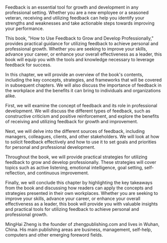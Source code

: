 
Feedback is an essential tool for growth and development in any professional setting. Whether you are a new employee or a seasoned veteran, receiving and utilizing feedback can help you identify your strengths and weaknesses and take actionable steps towards improving your performance.

This book, "How to Use Feedback to Grow and Develop Professionally," provides practical guidance for utilizing feedback to achieve personal and professional growth. Whether you are seeking to improve your skills, advance your career, or enhance your overall effectiveness as a leader, this book will equip you with the tools and knowledge necessary to leverage feedback for success.

In this chapter, we will provide an overview of the book's contents, including the key concepts, strategies, and frameworks that will be covered in subsequent chapters. We will also discuss the importance of feedback in the workplace and the benefits it can bring to individuals and organizations alike.

First, we will examine the concept of feedback and its role in professional development. We will discuss the different types of feedback, such as constructive criticism and positive reinforcement, and explore the benefits of receiving and utilizing feedback for growth and improvement.

Next, we will delve into the different sources of feedback, including managers, colleagues, clients, and other stakeholders. We will look at how to solicit feedback effectively and how to use it to set goals and priorities for personal and professional development.

Throughout the book, we will provide practical strategies for utilizing feedback to grow and develop professionally. These strategies will cover topics such as active listening, emotional intelligence, goal setting, self-reflection, and continuous improvement.

Finally, we will conclude this chapter by highlighting the key takeaways from the book and discussing how readers can apply the concepts and strategies presented in their own workplaces. Whether you are seeking to improve your skills, advance your career, or enhance your overall effectiveness as a leader, this book will provide you with valuable insights and practical tools for utilizing feedback to achieve personal and professional growth.

MingHai Zheng is the founder of zhengpublishing.com and lives in Wuhan, China. His main publishing areas are business, management, self-help, computers and other emerging foreword fields.
